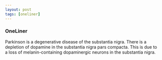 ```yaml
---
layout: post
tags: [oneliner]
---
```



### OneLiner

Parkinson is a degenerative disease of the substantia nigra. There is a depletion of dopamine in the substantia nigra pars compacta. This is due to a loss of melanin-containing dopaminergic neurons in the substantia nigra.
